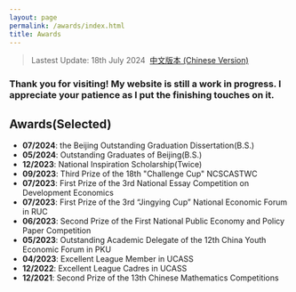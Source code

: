 ```yaml
---
layout: page
permalink: /awards/index.html
title: Awards
---
```


> Lastest Update: 18th July 2024&nbsp;  [中文版本 (Chinese Version)](https://yapengf.com/awards-zh/)

### Thank you for visiting! My website is still a work in progress. I appreciate your patience as I put the finishing touches on it.

## Awards(Selected)

- **07/2024**: the Beijing Outstanding Graduation Dissertation(B.S.)
- **05/2024**: Outstanding Graduates of Beijing(B.S.)
- **12/2023**: National Inspiration Scholarship(Twice)
- **09/2023**: Third Prize of the 18th "Challenge Cup" NCSCASTWC
- **07/2023**: First Prize of the 3rd National Essay Competition on Development Economics
- **07/2023**: First Prize of the 3rd “Jingying Cup” National Economic Forum in RUC
- **06/2023**: Second Prize of the First National Public Economy and Policy Paper Competition
- **05/2023**: Outstanding Academic Delegate of the 12th China Youth Economic Forum in PKU
- **04/2023**: Excellent League Member in UCASS
- **12/2022**: Excellent League Cadres in UCASS
- **12/2021**: Second Prize of the 13th Chinese Mathematics Competitions


